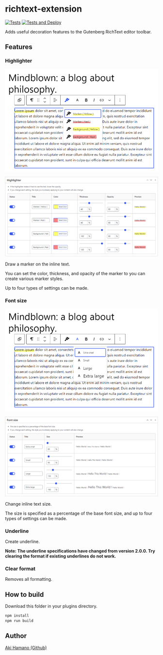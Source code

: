# richtext-extension

[![Tests](https://github.com/t-hamano/richtext-extension/actions/workflows/run-test.yml/badge.svg)](https://github.com/t-hamano/richtext-extension/actions/workflows/run-test.yml)
[![Tests and Deploy](https://github.com/t-hamano/richtext-extension/actions/workflows/run-test-and-deploy.yml/badge.svg)](https://github.com/t-hamano/richtext-extension/actions/workflows/run-test-and-deploy.yml)

Adds useful decoration features to the Gutenberg RichText editor toolbar.

## Features

### Highlighter

![Highlighter](https://raw.githubusercontent.com/t-hamano/richtext-extension/main/.wordpress-org/screenshot-4.png)

![Highlighter](https://raw.githubusercontent.com/t-hamano/richtext-extension/main/.wordpress-org/screenshot-1.png)

Draw a marker on the inline text.

You can set the color, thickness, and opacity of the marker to you can create various marker styles.

Up to four types of settings can be made.

### Font size

![Font size](https://raw.githubusercontent.com/t-hamano/richtext-extension/main/.wordpress-org/screenshot-5.png)

![Font size](https://raw.githubusercontent.com/t-hamano/richtext-extension/main/.wordpress-org/screenshot-2.png)

Change inline text size.

The size is specified as a percentage of the base font size, and up to four types of settings can be made.

### Underline

Create underline.

**Note: The underline specifications have changed from version 2.0.0. Try clearing the format if existing underlines do not work.**

### Clear format

Removes all formatting.

## How to build

Download this folder in your plugins directory.

```sh
npm install
npm run build
```

## Author

[Aki Hamano (Github)](https://github.com/t-hamano)
